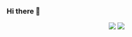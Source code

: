 ### Hi there 👋

<center>
  <img src="https://github-readme-stats.vercel.app/api/pin/?username=emodyz&repo=MultigamingPanel">
  <img src="https://github-readme-stats.vercel.app/api/pin/?username=emodyz&repo=MultigamingLauncher">
</center>
